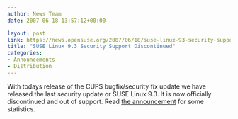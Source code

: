 ```yaml
---
author: News Team
date: 2007-06-18 13:57:12+00:00

layout: post
link: https://news.opensuse.org/2007/06/18/suse-linux-93-security-support-discontinued/
title: "SUSE Linux 9.3 Security Support Discontinued"
categories:
- Announcements
- Distribution
---
```

With todays release of the CUPS bugfix/security fix update we have released the last security update or SUSE Linux 9.3. It is now officially discontinued and out of support. Read [the announcement](http://lists.opensuse.org/opensuse-announce/2007-06/msg00006.html) for some statistics.
